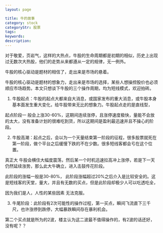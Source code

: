 ```yaml
---
layout: page

title: 牛的故事
category: stock
categoryStr: 股票
tags: 
keywords: 
description: 
---
```




对于敬爱，页岩气，这样的大热点，牛股的生命周期都是初期的相似，历史上出现过无数次大热股，他们的走势从来都遵从一定的规律，无一例外。

牛股的核心驱动是题材的相信了，走出来是市场的悬着。

  牛股的核心驱动是题材的想象力，走出来是市场的选择，某些人想操控股价也必须顺应市场趋势。本文只想谈下牛股的三个操作周期，均为短线模式，欢迎拍砖。

   1. 牛股起点：牛股的起点大都来自大消息，或国家发布的重大消息，或牛股本身基本面发生重大变化，给牛股带来无比的想象力。牛股起点走的是直线型，
   
   起点阶段一 般会上涨30-60%，这期间连续涨停，且涨停速度极快，量能不会放的太大，没有准备计划的很难吃到货，所以这期间是盈利最迅速并且不操心的阶段。
   
   2. 牛股高潮：起点之后，会以为一个天量结束第一阶段的征程，很多股票就死在第一阶段，做个平台之后缓慢下跌的不在少数。很多短线客都会亏在这个位置。
   
   真正大 牛股会横住大幅度震荡，然后某一个时机迅速拉高冲上涨停，若是下一天仍然延续涨势，那么此大牛确立，进入击鼓传花阶段。
   
   此阶段的涨幅一般是30-80%， 此阶段涨幅超过20%之后介入是比较安全的。这是短线客的天堂，量大，并且有无数的买点，但是此阶段却极少人可以吃透吃全，
   
   因为我们是人，人性的某些因素 无法克服。
   
   3. 牛尾阶段：此阶段有2次可能性的操作过程，第一买点，瞬间飞流直下三千尺，也许涨停到跌停，大幅暴跌瞬间存在暴利机会。
   
   第二个买点就是所为的2波，楼主认为这二波最不值得操作的，有2波的话还好，没有呢？？
